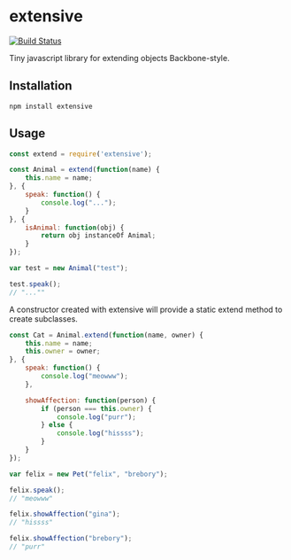 # extensive
[![Build Status](https://-ci.org/brebory/extensive.svg?branch=master)](https://travis-ci.org/brebory/extensive)

Tiny javascript library for extending objects Backbone-style.

## Installation

`npm install extensive`

## Usage

```javascript
const extend = require('extensive');

const Animal = extend(function(name) {
    this.name = name;
}, {
    speak: function() {
        console.log("...");
    }
}, {
    isAnimal: function(obj) {
        return obj instanceOf Animal;
    }
});

var test = new Animal("test");

test.speak();
// "...""

```

A constructor created with extensive will provide a static extend method to create subclasses.

```javascript
const Cat = Animal.extend(function(name, owner) {
    this.name = name;
    this.owner = owner;
}, {
    speak: function() {
        console.log("meowww");
    },

    showAffection: function(person) {
        if (person === this.owner) {
            console.log("purr");
        } else {
            console.log("hissss");
        }
    }
});

var felix = new Pet("felix", "brebory");

felix.speak();
// "meowww"

felix.showAffection("gina");
// "hissss"

felix.showAffection("brebory");
// "purr"

```
